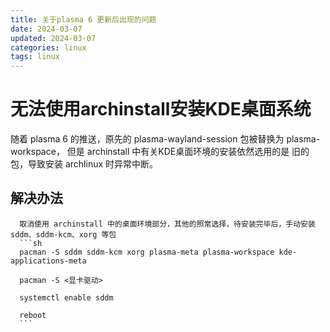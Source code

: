 ```yaml
---
title: 关于plasma 6 更新后出现的问题
date: 2024-03-07
updated: 2024-03-07
categories: linux
tags: linux
---
```


# 无法使用archinstall安装KDE桌面系统

   随着 plasma 6 的推送，原先的 plasma-wayland-session 包被替换为 plasma-workspace， 但是 archinstall 中有关KDE桌面环境的安装依然选用的是 旧的包，导致安装 archlinux 时异常中断。

   ## 解决办法
      
      取消使用 archinstall 中的桌面环境部分，其他的照常选择，待安装完毕后，手动安装 sddm、sddm-kcm、xorg 等包
      ```sh
      pacman -S sddm sddm-kcm xorg plasma-meta plasma-workspace kde-applications-meta 

      pacman -S <显卡驱动>

      systemctl enable sddm

      reboot
      ```
